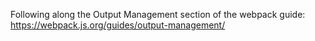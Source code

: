 Following along the Output Management section of the webpack guide: https://webpack.js.org/guides/output-management/